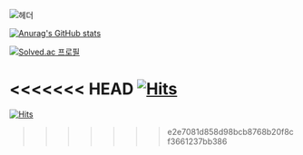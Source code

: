 ![헤더](https://capsule-render.vercel.app/api?type=waving&height=300&color=gradient&text=재혁입니다%20&fontSize=50&fontAlignY=40)






[![Anurag's GitHub stats](https://github-readme-stats.vercel.app/api?username=bbanggom)](https://github.com/bbanggom/github-readme-stats)


[![Solved.ac
프로필](http://mazassumnida.wtf/api/generate_badge?boj={handle})](https://solved.ac/{handle})



<<<<<<< HEAD
[![Hits](https://hits.seeyoufarm.com/api/count/incr/badge.svg?url=https%3A%2F%2Fgithub.com%2Fbbanggom&count_bg=%23254110&title_bg=%23555555&icon=&icon_color=%23A61717&title=hits&edge_flat=false)](https://hits.seeyoufarm.com)
=======
[![Hits](https://hits.seeyoufarm.com/api/count/incr/badge.svg?url=https%3A%2F%2Fgithub.com%2Fbbanggom&count_bg=%23254110&title_bg=%23555555&icon=&icon_color=%23A61717&title=hits&edge_flat=false)](https://hits.seeyoufarm.com)
>>>>>>> e2e7081d858d98bcb8768b20f8cf3661237bb386

